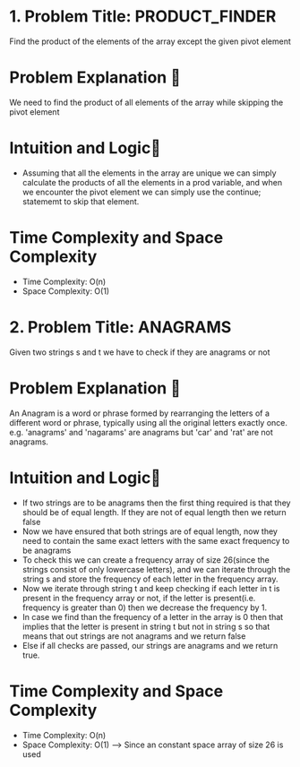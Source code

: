 # 1. Problem Title: PRODUCT_FINDER
  Find the product of the elements of the array except the given pivot element

# Problem Explanation 🚀
We need to find the product of all elements of the array while skipping the pivot element 

# Intuition and Logic🧠
*  Assuming that all the elements in the array are unique we can simply calculate the products of all the elements in a prod variable, and when we encounter the pivot element we can simply use the continue; statememt to skip that element.

# Time Complexity and Space Complexity
* Time Complexity: O(n)
* Space Complexity: O(1)


# 2. Problem Title: ANAGRAMS
Given two strings s and t we have to check if they are anagrams or not

# Problem Explanation 🚀
An Anagram is a word or phrase formed by rearranging the letters of a different word or phrase, typically using all the original letters exactly once. e.g. 'anagrams' and 'nagarams' are anagrams but 'car' and 'rat' are not anagrams.

# Intuition and Logic🧠
* If two strings are to be anagrams then the first thing required is that they should be of equal length. If they are not of equal length then we return false
* Now we have ensured that both strings are of equal length, now they need to contain the same exact letters with the same exact frequency to be anagrams
* To check this we can create a frequency array of size 26(since the strings consist of only lowercase letters), and we can iterate through the string s and store the frequency of each letter in the frequency array.
* Now we iterate through string t and keep checking if each letter in t is present in the frequency array or not, if the letter is present(i.e. frequency is greater than 0) then we decrease the frequency by 1. 
* In case we find than the frequency of a letter in the array is 0 then that implies that the letter is present in string t but not in string s so that means that out strings are not anagrams and we return false
* Else if all checks are passed, our strings are anagrams and we return true.

# Time Complexity and Space Complexity
* Time Complexity: O(n)
* Space Complexity: O(1) --> Since an constant space array of size 26 is used
